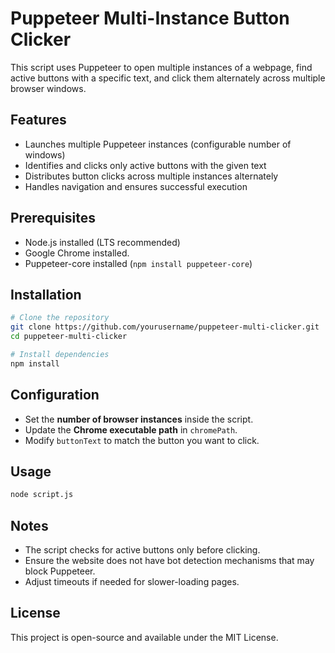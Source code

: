 # Puppeteer Multi-Instance Button Clicker

This script uses Puppeteer to open multiple instances of a webpage, find active buttons with a specific text, and click them alternately across multiple browser windows.

## Features
- Launches multiple Puppeteer instances (configurable number of windows)
- Identifies and clicks only active buttons with the given text
- Distributes button clicks across multiple instances alternately
- Handles navigation and ensures successful execution

## Prerequisites
- Node.js installed (LTS recommended)
- Google Chrome installed.
- Puppeteer-core installed (`npm install puppeteer-core`)

## Installation
```sh
# Clone the repository
git clone https://github.com/yourusername/puppeteer-multi-clicker.git
cd puppeteer-multi-clicker

# Install dependencies
npm install
```

## Configuration
- Set the **number of browser instances** inside the script.
- Update the **Chrome executable path** in `chromePath`.
- Modify `buttonText` to match the button you want to click.

## Usage
```sh
node script.js
```

## Notes
- The script checks for active buttons only before clicking.
- Ensure the website does not have bot detection mechanisms that may block Puppeteer.
- Adjust timeouts if needed for slower-loading pages.

## License
This project is open-source and available under the MIT License.

